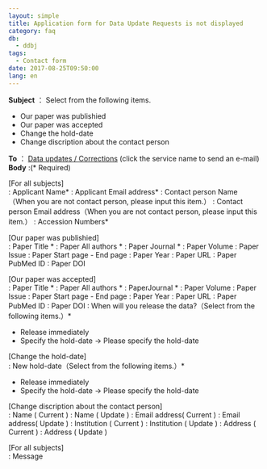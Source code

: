 ```yaml
---
layout: simple
title: Application form for Data Update Requests is not displayed
category: faq
db:
  - ddbj
tags: 
  - Contact form
date: 2017-08-25T09:50:00
lang: en
---
```


**Subject** ： Select from the following items.

  - Our paper was publishied
  - Our paper was accepted
  - Change the hold-date
  - Change discription about the contact person

**To** ： [Data updates /
Corrections](mailto:ddbjupdt@ddbj.nig.ac.jp) (click the service name to
send an e-mail)  
**Body** :(<span class="red">\*</span> Required)

\[For all subjects\]  
: Applicant Name<span class="red">\*</span>
: Applicant Email address<span class="red">\*</span>
: Contact person Name（When you are not contact person, please input
    this item.）
: Contact person Email address（When you are not contact person, please
    input this item.）
: Accession Numbers<span class="red">\*</span>

<!-- end list -->

\[Our paper was publishied\]  
: Paper Title <span class="red">\*</span>
: Paper All authors <span class="red">\*</span>
: Paper Journal <span class="red">\*</span>
: Paper Volume
: Paper Issue
: Paper Start page - End page
: Paper Year
: Paper URL
: Paper PubMed ID
: Paper DOI

<!-- end list -->

\[Our paper was accepted\]  
: Paper Title <span class="red">\*</span>
: Paper All authors <span class="red">\*</span>
: PaperJournal <span class="red">\*</span>
: Paper Volume
: Paper Issue
: Paper Start page - End page
: Paper Year
: Paper URL
: Paper PubMed ID
: Paper DOI
: When will you release the data?（Select from the following
    items.）<span class="red">\*</span>

- Release immediately
- Specify the hold-date → Please specify the hold-date

<!-- end list -->

\[Change the hold-date\]  
: New hold-date（Select from the following
    items.）<span class="red">\*</span>

- Release immediately
- Specify the hold-date → Please specify the hold-date

<!-- end list -->

\[Change discription about the contact person\]  
: Name ( Current )
: Name ( Update )
: Email address( Current )
: Email address( Update )
: Institution ( Current )
: Institution ( Update )
: Address ( Current )
: Address ( Update )

<!-- end list -->

\[For all subjects\]  
: Message
